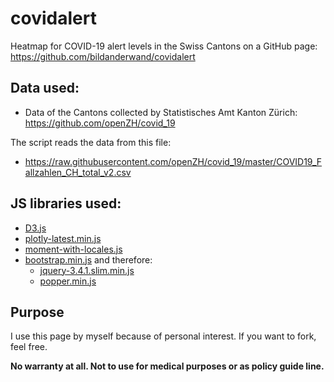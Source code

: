 # covidalert

Heatmap for COVID-19 alert levels in the Swiss Cantons on a GitHub page: https://github.com/bildanderwand/covidalert

## Data used:
* Data of the Cantons collected by Statistisches Amt Kanton Zürich: https://github.com/openZH/covid_19

The script reads the data from this file:
* https://raw.githubusercontent.com/openZH/covid_19/master/COVID19_Fallzahlen_CH_total_v2.csv

## JS libraries used:
* [D3.js](https://d3js.org)
* [plotly-latest.min.js](https://plotly.com/javascript/)
* [moment-with-locales.js](https://momentjs.com/)
* [bootstrap.min.js](https://getbootstrap.com/) and therefore:
    * [jquery-3.4.1.slim.min.js](https://jquery.com/)
    * [popper.min.js](https://popper.js.org/)

## Purpose

I use this page by myself because of personal interest. If you want to fork, feel free.

**No warranty at all. Not to use for medical purposes or as policy guide line.**
